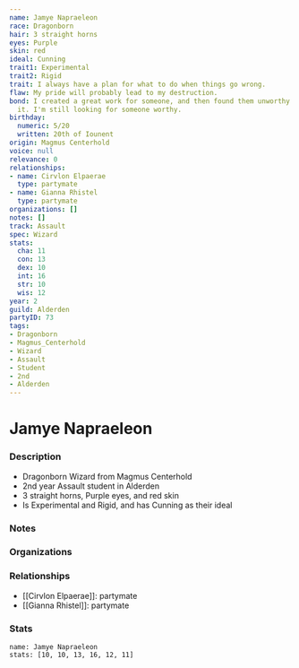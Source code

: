 ```yaml
---
name: Jamye Napraeleon
race: Dragonborn
hair: 3 straight horns
eyes: Purple
skin: red
ideal: Cunning
trait1: Experimental
trait2: Rigid
trait: I always have a plan for what to do when things go wrong.
flaw: My pride will probably lead to my destruction.
bond: I created a great work for someone, and then found them unworthy to receive
  it. I'm still looking for someone worthy.
birthday:
  numeric: 5/20
  written: 20th of Iounent
origin: Magmus Centerhold
voice: null
relevance: 0
relationships:
- name: Cirvlon Elpaerae
  type: partymate
- name: Gianna Rhistel
  type: partymate
organizations: []
notes: []
track: Assault
spec: Wizard
stats:
  cha: 11
  con: 13
  dex: 10
  int: 16
  str: 10
  wis: 12
year: 2
guild: Alderden
partyID: 73
tags:
- Dragonborn
- Magmus_Centerhold
- Wizard
- Assault
- Student
- 2nd
- Alderden
---
```

# Jamye Napraeleon
### Description
- Dragonborn Wizard from Magmus Centerhold
- 2nd year Assault student in Alderden
- 3 straight horns, Purple eyes, and red skin
- Is Experimental and Rigid, and has Cunning as their ideal

### Notes

### Organizations

### Relationships
- [[Cirvlon Elpaerae]]: partymate
- [[Gianna Rhistel]]: partymate

### Stats
```statblock
name: Jamye Napraeleon
stats: [10, 10, 13, 16, 12, 11]
```